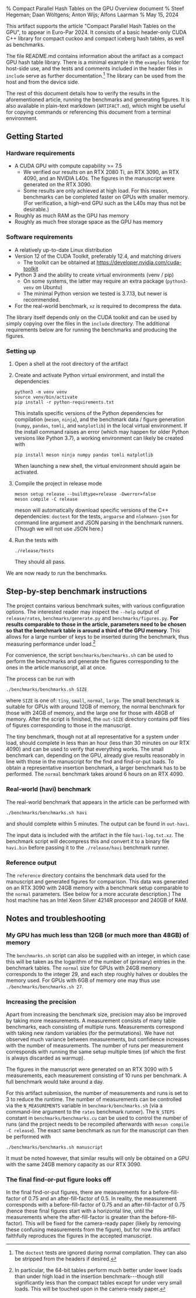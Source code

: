 % Compact Parallel Hash Tables on the GPU
  Overview document
% Steef Hegeman; Daan Wöltgens; Anton Wijs; Alfons Laarman
% May 15, 2024

This artifact supports the article "Compact Parallel Hash Tables on the GPU",
to appear in Euro-Par 2024. It consists of a basic header-only CUDA C++ library
for compact cuckoo and compact iceberg hash tables, as well as benchmarks.

The file README.md contains information about the artifact as a compact GPU
hash table library. There is a minimal example in the `examples` folder for
host-side use, and the tests and comments included in the header files in
`include` serve as further documentation.[^tests] The library can be used from
the host and from the device side.

[^tests]: The `doctest` tests are ignored during normal compilation. They
    can also be stripped from the headers if desired.

The rest of this document details how to verify the results in the
aforementioned article, running the benchmarks and generating figures. It is
also available in plain-text markdown (`ARTIFACT.md`), which might be useful
for copying commands or referencing this document from a terminal environment.

## Getting Started

### Hardware requirements

- A CUDA GPU with compute capability >= 7.5
  - We verified our results on an RTX 2080 Ti, an RTX 3090, an RTX 4090, and an
    NVIDIA L40s. The figures in the manuscript were generated on the RTX 3090.
  - Some results are only achieved at high load. For this reason, benchmarks
    can be completed faster on GPUs with smaller memory. (For verification, a
    high-end GPU such as the L40s may thus not be desirable.)
- Roughly as much RAM as the GPU has memory
- Roughly as much free storage space as the GPU has memory

### Software requirements

- A relatively up-to-date Linux distribution
- Version 12 of the CUDA Toolkit, preferably 12.4, and matching drivers
  - The toolkit can be obtained at https://developer.nvidia.com/cuda-toolkit
- Python 3 and the ability to create virtual environments (venv / pip)
  - On some systems, the latter may require an extra package
    (`python3-venv` on Ubuntu)
  - The minimal Python version we tested is 3.7.13, but newer is recommended.
- For the real-world benchmark, `xz` is required to decompress the data.

The library itself depends only on the CUDA toolkit and can be used by simply
copying over the files in the `include` directory. The additional requirements
below are for running the benchmarks and producing the figures.

### Setting up

1. Open a shell at the root directory of the artifact
2. Create and activate Python virtual environment, and install the dependencies
   ```
   python3 -m venv venv
   source venv/bin/activate
   pip install -r python-requirements.txt
   ```
   This installs specific versions of the Python dependencies for compilation
   (`meson`, `ninja`), and the benchmark data / figure generation (`numpy`,
   `pandas`, `tomli`, and `matplotlib`) in the local virtual environment. If
   the install command raises an error (which may happen for older Python
   versions like Python 3.7), a working environment can likely be created with
   ```
   pip install meson ninja numpy pandas tomli matplotlib
   ```

   When launching a new shell, the virtual environment should again be activated.

3. Compile the project in release mode
   ```
   meson setup release --buildtype=release -Dwerror=false
   meson compile -C release
   ```
   meson will automatically download specific versions of the C++ dependencies:
   `doctest` for the tests, `argparse` and `nlohmann-json` for command line
   argument and JSON parsing in the benchmark runners. (Though we will not use
   JSON here.)
4. Run the tests with
   ```
   ./release/tests
   ```
   They should all pass.

We are now ready to run the benchmarks.

## Step-by-step benchmark instructions

The project contains various benchmark suites, with various configuration
options. The interested reader may inspect the `--help` output of
`release/rates`, `benchmarks/generate.py` and `benchmarks/figures.py`. **For
results comparable to those in the article, parameters need to be chosen so
that the benchmark table is around a third of the GPU memory**. This allows for
a large number of keys to be inserted during the benchmark, thus measuring
performance under load.[^benchmarksize]

For convenience, the script `benchmarks/benchmarks.sh` can be used to perform
the benchmarks and generate the figures corresponding to the ones in the
article manuscript, all at once.

The process can be run with

```
./benchmarks/benchmarks.sh SIZE
```

where `SIZE` is one of: `tiny`, `small`, `normal`, `large`. The small benchmark
is suitable for GPUs with around 12GB of memory, the normal benchmark for those
with 24GB of memory, and the large one for those with 48GB of memory. After the
script is finished, the `out-SIZE` directory contains pdf files of figures
corresponding to those in the manuscript.

The tiny benchmark, though not at all representative for a system under load,
should complete in less than an hour (less than 30 minutes on our RTX 4090) and
can be used to verify that everything works. The small benchmark can, depending
on the GPU, already give results reasonably in line with those in the
manuscript for the find and find-or-put loads. To obtain a representative
insertion benchmark, a larger benchmark has to be performed. The `normal`
benchmark takes around 6 hours on an RTX 4090.

[^benchmarksize]: In particular, the 64-bit tables perform much better under
    lower loads than under high load in the insertion benchmark---though still
    significantly less than the compact tables except for under very small
    loads. This will be touched upon in the camera-ready paper.

### Real-world (havi) benchmark

The real-world benchmark that appears in the article can be performed with
```
./benchmarks/benchmarks.sh havi
```
and should complete within 5 minutes. The output can be found in `out-havi`.

The input data is included with the artifact in the file `havi-log.txt.xz`. The
benchmark script will decompress this and convert it to a binary file
`havi.bin` before passing it to the `./release/havi` benchmark runner.

### Reference output

The `reference` directory contains the benchmark data used for the manuscript
and generated figures for comparison. This data was generated on an RTX 3090
with 24GB memory with a benchmark setup comparable to the `normal` parameters.
(See below for a more accurate description.) The host machine has an Intel Xeon
Silver 4214R processor and 240GB of RAM.


## Notes and troubleshooting

### My GPU has much less than 12GB (or much more than 48GB) of memory

The `benchmarks.sh` script can also be supplied with an integer, in which case
this will be taken as the logarithm of the number of (primary) entries in the
benchmark tables. The `normal` size for GPUs with 24GB memory corresponds to
the integer 29, and each step roughly halves or doubles the memory used. For
GPUs with 6GB of memory one may thus use `./benchmarks/benchmarks.sh 27`.

### Increasing the precision

Apart from increasing the benchmark size, precision may also be improved by
taking more measurements. A measurement consists of many table benchmarks, each
consisting of multiple runs. Measurements correspond with taking new random
variables (for the permutations). We have not observed much variance between
measurements, but confidence increases with the number of measurements. The
number of runs per measurement corresponds with running the same setup multiple
times (of which the first is always discarded as warmup).

The figures in the manuscript were generated on an RTX 3090 with 5
measurements, each measurement consisting of 10 runs per benchmark. A full
benchmark would take around a day.

For this artifact submission, the number of measurements and runs is set to 3
to reduce the runtime. The number of measurements can be controlled via the
`N_MEASUREMENTS` variable in `benchmark/benchmarks.sh` (via a command-line
argument to the `rates` benchmark runner). The `N_STEPS` constant in
`benchmarks/benchmarks.cu` can be used to control the number of runs (and the
project needs to be recompiled afterwards with `meson compile -C release`). The
exact same benchmark as run for the manuscript can then be performed with

```
./benchmarks/benchmarks.sh manuscript
```

It must be noted however, that similar results will only be obtained on a GPU
with the same 24GB memory capacity as our RTX 3090.

### The final find-or-put figure looks off

In the final find-or-put figures, there are measurements for a
before-fill-factor of 0.75 and an after-fill-factor of 0.5. In reality, the
measurement corresponds with a before-fill-factor of 0.75 and an
after-fill-factor of 0.75 (hence these final figures start with a horizontal
line, until the measurements where the after-fill-factor is greater than the
before-fill-factor). This will be fixed for the camera-ready paper (likely by
removing these confusing measurements from the figure), but for now this
artifact faithfully reproduces the figures in the accepted manuscript.
